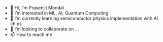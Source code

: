 - 👋 Hi, I’m Prasenjit Mondal
- 👀 I’m interested in ML, AI, Quantum Computing
- 🌱 I’m currently learning semiconductor physics implementation with AI chips
- 💞️ I’m looking to collaborate on ...
- 📫 How to reach me 

<!---
PrasenjitMondal-code/PrasenjitMondal-code is a ✨ special ✨ repository because its `README.md` (this file) appears on your GitHub profile.
You can click the Preview link to take a look at your changes.
--->
